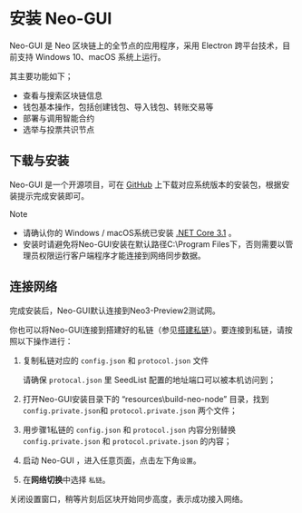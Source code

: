 # 安装 Neo-GUI

Neo-GUI 是 Neo 区块链上的全节点的应用程序，采用 Electron 跨平台技术，目前支持 Windows 10、macOS 系统上运行。

其主要功能如下；

- 查看与搜索区块链信息
- 钱包基本操作，包括创建钱包、导入钱包、转账交易等
- 部署与调用智能合约
- 选举与投票共识节点

## 下载与安装

Neo-GUI 是一个开源项目，可在 [GitHub](https://github.com/neo-ngd/Neo3-GUI/releases) 上下载对应系统版本的安装包，根据安装提示完成安装即可。

> [!Note]
>
> - 请确认你的 Windows / macOS系统已安装 [.NET Core 3.1](https://dotnet.microsoft.com/download/dotnet-core/current/runtime) 。
> - 安装时请避免将Neo-GUI安装在默认路径C:\Program Files下，否则需要以管理员权限运行客户端程序才能连接到网络同步数据。

## 连接网络

完成安装后，Neo-GUI默认连接到Neo3-Preview2测试网。

你也可以将Neo-GUI连接到搭建好的私链（参见[搭建私链](../../network/private-chain/solo.md)）。要连接到私链，请按照以下操作进行：

1. 复制私链对应的 `config.json` 和 `protocol.json` 文件

   请确保 `protocal.json` 里 SeedList 配置的地址端口可以被本机访问到；

2. 打开Neo-GUI安装目录下的 “resources\build-neo-node” 目录，找到 `config.private.json`和 `protocol.private.json` 两个文件；

3. 用步骤1私链的 `config.json` 和 `protocol.json` 内容分别替换 `config.private.json` 和 `protocol.private.json` 的内容；

4. 启动 Neo-GUI ，进入任意页面，点击左下角`设置`。

5. 在**网络切换**中选择 `私链`。

关闭设置窗口，稍等片刻后区块开始同步高度，表示成功接入网络。